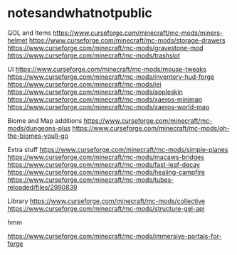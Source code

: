 # notesandwhatnotpublic


QOL and Items
https://www.curseforge.com/minecraft/mc-mods/miners-helmet
https://www.curseforge.com/minecraft/mc-mods/storage-drawers
https://www.curseforge.com/minecraft/mc-mods/gravestone-mod
https://www.curseforge.com/minecraft/mc-mods/trashslot


UI
https://www.curseforge.com/minecraft/mc-mods/mouse-tweaks
https://www.curseforge.com/minecraft/mc-mods/inventory-hud-forge
https://www.curseforge.com/minecraft/mc-mods/jei
https://www.curseforge.com/minecraft/mc-mods/appleskin
https://www.curseforge.com/minecraft/mc-mods/xaeros-minimap
https://www.curseforge.com/minecraft/mc-mods/xaeros-world-map


Biome and Map additions
https://www.curseforge.com/minecraft/mc-mods/dungeons-plus
https://www.curseforge.com/minecraft/mc-mods/oh-the-biomes-youll-go


Extra stuff
https://www.curseforge.com/minecraft/mc-mods/simple-planes
https://www.curseforge.com/minecraft/mc-mods/macaws-bridges
https://www.curseforge.com/minecraft/mc-mods/fast-leaf-decay
https://www.curseforge.com/minecraft/mc-mods/healing-campfire
https://www.curseforge.com/minecraft/mc-mods/tubes-reloaded/files/2990839


Library
https://www.curseforge.com/minecraft/mc-mods/collective
https://www.curseforge.com/minecraft/mc-mods/structure-gel-api





hmm

https://www.curseforge.com/minecraft/mc-mods/immersive-portals-for-forge
